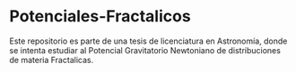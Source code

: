 # Potenciales-Fractalicos
Este repositorio es parte de una tesis de licenciatura en Astronomía, donde se intenta estudiar al Potencial Gravitatorio Newtoniano de distribuciones de materia Fractalicas. 

